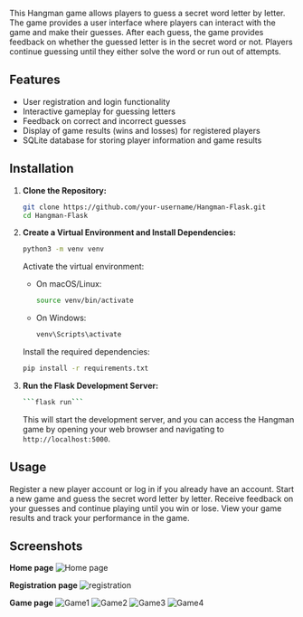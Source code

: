 This Hangman game allows players to guess a secret word letter by letter. 
The game provides a user interface where players can interact with the game and make their guesses. 
After each guess, the game provides feedback on whether the guessed letter is in the secret word or not. 
Players continue guessing until they either solve the word or run out of attempts.

## Features

- User registration and login functionality
- Interactive gameplay for guessing letters
- Feedback on correct and incorrect guesses
- Display of game results (wins and losses) for registered players
- SQLite database for storing player information and game results


## Installation

1. **Clone the Repository:**

    ```bash
    git clone https://github.com/your-username/Hangman-Flask.git
    cd Hangman-Flask
    ```

2. **Create a Virtual Environment and Install Dependencies:**

    ```bash
    python3 -m venv venv
    ```

    Activate the virtual environment:
    - On macOS/Linux:
      ```bash
      source venv/bin/activate
      ```
    - On Windows:
      ```bash
      venv\Scripts\activate
      ```

    Install the required dependencies:
    ```bash
    pip install -r requirements.txt
    ```

3. **Run the Flask Development Server:**

    ```bash
    ```flask run```
    ```

   This will start the development server, and you can access the Hangman game by opening your web browser and navigating to `http://localhost:5000`.

## Usage
Register a new player account or log in if you already have an account.
Start a new game and guess the secret word letter by letter.
Receive feedback on your guesses and continue playing until you win or lose.
View your game results and track your performance in the game.

## Screenshots

**Home page**
![Home page](https://github.com/AndriusSab/Hangman_Flask/assets/124807066/db3d4169-3f79-4fd2-81d1-f40cf97e3c88)


**Registration page**
![registration](https://github.com/AndriusSab/Hangman_Flask/assets/124807066/5fc4f989-e822-4b4c-80e0-3b3a2dc65a53)

**Game page**
![Game1](https://github.com/AndriusSab/Hangman_Flask/assets/124807066/500e5371-756a-47a8-a550-16ce363f138b)
![Game2](https://github.com/AndriusSab/Hangman_Flask/assets/124807066/40862eff-06da-4041-a941-6245f8a1f518)
![Game3](https://github.com/AndriusSab/Hangman_Flask/assets/124807066/02fb7fab-f3ab-444d-9ac8-9faef1ab6707)
![Game4](https://github.com/AndriusSab/Hangman_Flask/assets/124807066/9000dd8a-0c6d-497f-b9a3-c038ef8107af)






